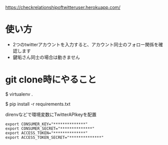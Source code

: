 https://checkrelationshipoftwitteruser.herokuapp.com/

# 使い方

- 2つのtwitterアカウントを入力すると、アカウント同士のフォロー関係を確認します
- 鍵垢さん同士の場合は動きません

# git clone時にやること

$ virtualenv .

$ pip install -r requirements.txt

direnvなどで環境変数にTwitterAPIkeyを配置
```
export CONSUMER_KEY="**************"
export CONSUMER_SECRET="**************"
export ACCESS_TOKEN="**************"
export ACCESS_TOKEN_SECRET="**************"
```
